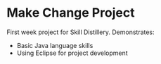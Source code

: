# Make Change Project

First week project for Skill Distillery.
Demonstrates:
* Basic Java language skills
* Using Eclipse for project development